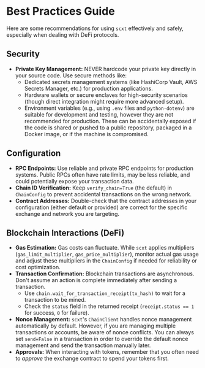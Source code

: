 # Best Practices Guide

Here are some recommendations for using `scxt` effectively and safely, especially when dealing with DeFi protocols.

## Security

- **Private Key Management:** NEVER hardcode your private key directly in your source code. Use secure methods like:
  - Dedicated secrets management systems (like HashiCorp Vault, AWS Secrets Manager, etc.) for production applications.
  - Hardware wallets or secure enclaves for high-security scenarios (though direct integration might require more advanced setup).
  - Environment variables (e.g., using `.env` files and `python-dotenv`) are suitable for development and testing, however they are not recommended for production. These can be accidentally exposed if the code is shared or pushed to a public repository, packaged in a Docker image, or if the machine is compromised.

## Configuration

- **RPC Endpoints:** Use reliable and private RPC endpoints for production systems. Public RPCs often have rate limits, may be less reliable, and could potentially expose your transaction data.
- **Chain ID Verification:** Keep `verify_chain=True` (the default) in `ChainConfig` to prevent accidental transactions on the wrong network.
- **Contract Addresses:** Double-check that the contract addresses in your configuration (either default or provided) are correct for the specific exchange and network you are targeting.

## Blockchain Interactions (DeFi)

- **Gas Estimation:** Gas costs can fluctuate. While `scxt` applies multipliers (`gas_limit_multiplier`, `gas_price_multiplier`), monitor actual gas usage and adjust these multipliers in the `ChainConfig` if needed for reliability or cost optimization.
- **Transaction Confirmation:** Blockchain transactions are asynchronous. Don't assume an action is complete immediately after sending a transaction.
  - Use `chain.wait_for_transaction_receipt(tx_hash)` to wait for a transaction to be mined.
  - Check the `status` field in the returned receipt (`receipt.status == 1` for success, `0` for failure).
- **Nonce Management:** `scxt`'s `ChainClient` handles nonce management automatically by default. However, if you are managing multiple transactions or accounts, be aware of nonce conflicts. You can always set `send=False` in a transaction in order to override the default nonce management and send the transaction manually later.
- **Approvals:** When interacting with tokens, remember that you often need to _approve_ the exchange contract to spend your tokens first.
